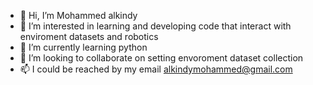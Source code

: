 - 👋 Hi, I’m Mohammed alkindy
- 👀 I’m interested in learning and developing code that interact with enviroment datasets and robotics
- 🌱 I’m currently learning python
- 💞️ I’m looking to collaborate on setting envoroment dataset collection
- 📫 I could be reached by my email alkindymohammed@gmail.com

<!---
malkindy/malkindy is a ✨ special ✨ repository because its `README.md` (this file) appears on your GitHub profile.
You can click the Preview link to take a look at your changes.
--->
